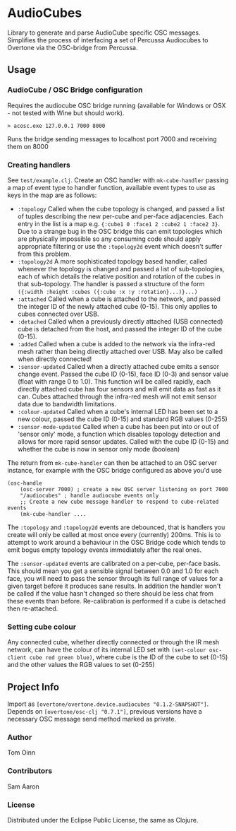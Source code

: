 # AudioCubes

Library to generate and parse AudioCube specific OSC messages. Simplifies the process of interfacing a set of Percussa Audiocubes to Overtone via the OSC-bridge from Percussa.

## Usage

### AudioCube / OSC Bridge configuration

Requires the audiocube OSC bridge running (available for Windows or OSX - not tested with Wine but should work).

	> acosc.exe 127.0.0.1 7000 8000
	
Runs the bridge sending messages to localhost port 7000 and receiving them on 8000
 
### Creating handlers

See `test/example.clj`. Create an OSC handler with `mk-cube-handler` passing a map of event type to handler function, available event types to use as keys in the map are as follows:

* `:topology` Called when the cube topology is changed, and passed a list of 
tuples describing the new per-cube and per-face adjacencies. Each entry in the 
list is a map e.g. `{:cube1 0 :face1 2 :cube2 1 :face2 3}`. Due to a strange
bug in the OSC bridge this can emit topologies which are physically impossible 
so any consuming code should apply appropriate filtering or use the `:topology2d`
event which doesn't suffer from this problem.
* `:topology2d` A more sophisticated topology based handler, called whenever
the topology is changed and passed a list of sub-topologies, each of which details
the relative position and rotation of the cubes in that sub-topology. The handler
is passed a structure of the form `({:width :height :cubes ({:cube :x :y :rotation}...)}...)`
* `:attached` Called when a cube is attached to the network, and passed the integer
ID of the newly attached cube (0-15). This only applies to cubes connected over USB.
* `:detached` Called when a previously directly attached (USB connected) cube is
detached from the host, and passed the integer ID of the cube (0-15).
* `:added` Called when a cube is added to the network via the infra-red mesh rather
than being directly attached over USB. May also be called when directly connected!
* `:sensor-updated` Called when a directly attached cube emits a sensor change event.
Passed the cube ID (0-15), face ID (0-3) and sensor value (float with range 0 to 1.0).
This function will be called rapidly, each directly attached cube has four sensors and
will emit data as fast as it can. Cubes attached through the infra-red mesh will not emit
sensor data due to bandwidth limitations. 
* `:colour-updated` Called when a cube's internal LED has been set to a new colour, passed
the cube ID (0-15) and standard RGB values (0-255)
* `:sensor-mode-updated` Called when a cube has been put into or out of 'sensor only' mode,
a function which disables topology detection and allows for more rapid sensor updates.
Called with the cube ID (0-15) and whether the cube is now in sensor only mode (boolean)

The return from `mk-cube-handler` can then be attached to an OSC server instance, for example with the OSC bridge configured as above you'd use

	(osc-handle 
    	(osc-server 7000) ; create a new OSC server listening on port 7000
    	"/audiocubes" ; handle audiocube events only
    	;; Create a new cube message handler to respond to cube-related events
    	(mk-cube-handler .... 

The `:topology` and `:topology2d` events are debounced, that is handlers you create will only be called at most once every (currently) 200ms. This is to attempt to work around a behaviour in the OSC Bridge code which tends to emit bogus empty topology events immediately after the real ones.

The `:sensor-updated` events are calibrated on a per-cube, per-face basis. This should mean you get a sensible signal between 0.0 and 1.0 for each face, you will need to pass the sensor through its full range of values for a given target before it produces sane results. In addition the handler won't be called if the value hasn't changed so there should be less chat from these events than before. Re-calibration is performed if a cube is detached then re-attached.

### Setting cube colour

Any connected cube, whether directly connected or through the IR mesh network, can have the colour of its internal LED set with `(set-colour osc-client cube red green blue)`, where cube is the ID of the cube to set (0-15) and the other values the RGB values to set (0-255)

## Project Info

Import as `[overtone/overtone.device.audiocubes "0.1.2-SNAPSHOT"]`. Depends on `[overtone/osc-clj "0.7.1"]`, previous versions have a necessary OSC message send method marked as private.

### Author

Tom Oinn

### Contributors

Sam Aaron

### License

Distributed under the Eclipse Public License, the same as Clojure.
